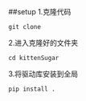 ##setup
1.克隆代码
```
git clone 
```
2.进入克隆好的文件夹
```
cd kittenSugar
```
3.将驱动库安装到全局
```
pip install .
```
